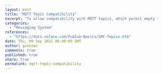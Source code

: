 ```yaml
---
layout: post
title: "MQTT Topic Compatibility"
excerpt: "To allow compatibility with MQTT topics, which permit empty topic levels (for example, /a/b, a//b, or a/b/), Solace PubSub+ Version 7.1.1 or greater also allow empty topic levels in SMF topics. <br/><br/>However, there are some limitations to using empty topic levels with SMF topics:<br/>- Client applications using Solace messaging APIs can publish to topics with empty levels, but they can't use topic subscriptions with empty levels.<br/>- In ACL profiles, SMF topic exceptions may not have empty topic levels (for publishing or subscribing)."
categories:
  - "Messaging System"
references:
  - "https://docs.solace.com/PubSub-Basics/SMF-Topics.htm"
date: Thu, 09 Sep 2021 00:00:00 GMT
author: gvensan
comments: true
published: true
share: true
permalink: mqtt-topic-compatibility
---
```

